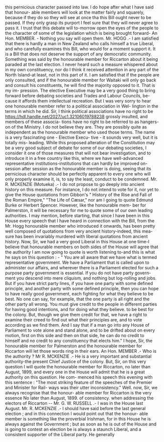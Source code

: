 this pernicious character passed into law. I do hope after what I have said that honour- able members will look at the matter fairly and squarely, because if they do so they will see at once tha this Bill ought never to be passed. If they only grasp its purport I feel sure that they will never agree to pass it. I trust that this debate will to-morrow open the eyes of the people to the character of some of the legislation which is being brought forward- An Hon. MEMBER. - Nothing you say will open them. Mr. HOGG .- I am satisfied that there is hardly a man in New Zealand who calls himself a true Liberal, and who carefully examines this Bill, who would for a moment support it. It is a Bill that does not deserve the support of any democratic community. Something was said by the honourable member for Riccarton about it being paraded at the last election. I never heard such a measure whispered about in my own constituency, nor do I think it received attention in any part of the North Island-at least, not in this part of it. I am satisfied that if the people are only consulted, and if the honourable member for Waitaki will only go back and consult his constituents, he will find the majority opposed to it. That is my im- pression. The elective Executive may be a very good thing to bring forward before debating societies and Trades and Labour Councils, be- cause it affords them intellectual recreation. But I was very sorry to hear one honourable member refer to a political association in Wel- lington in the terms in which he did. Sir, I think political associations have no right to be https://hdl.handle.net/2027/uc1.32106019788238 grossly insulted, and members of these associa- tions have no right to be referred to as hangers- on of the Ministry. I do not believe they are. They are possibly quite as independent as the honourable member who used those terms. The name is a very fascinating one - Elective Execu- tive - it sounds very well, but it is totally mis- leading. While this proposed alteration of the Constitution may be a very good subject of debate for some of our debating societies, I consider it one of those measures that will not bear investigation, and to introduce it in a free country like this, where we have well-advanced representative institutions-institutions that can hardly be improved on-session after session as the honourable member is doing, seeing that its pernicious character should be perfectly apparent to every one who will only properly examine it, is, to say the least, conduct to be condemned. Mr. R. MCKENZIE (Motueka) .- I do not propose to go deeply into ancient history on this measure. For instance, I do not intend to vote for it, nor yet to give the House quotations from Gibbon's " History of the Rise and Fall of the Roman Empire," "The Life of Cæsar," nor am I going to quote Edmund Burke or Herbert Spencer. However, like the honourable mem- ber for Palmerston, it will be necessary for me to quote some of our own leading authorities. I may mention, before starting, that since I have been in this House every speech that I have heard in connection with the Bill, from the Mr. Hogg honourable member who introduced it onwards, has been pretty well composed of quotations from very ancient history-indeed, this mea- sure has been invariably murdered with liberal quotations from ancient history. Now, Sir, we had a very good Liberal in this House at one time-I believe that honourable members on both sides of the House will agree that the authority I am now going to quote is worth listening to-and this is what he says on this question : - " You are all aware that we have what is termed representative government. We have a Parliament that is called upon to administer our affairs, and wherever there is a Parliament elected for such a purpose party government is essential. If you do not have party govern- ment you descend into mere cliquism, and nothing but log-rolling and jobs. But if you have strict party lines, if you have one party with some defined principle, and another party with some defined principle, then you can hope to have really good government, each fighting for what they believe to be best. No one can say, for example, that the one party is all right and the other party all wrong. You must give credit to the people in different parties for having good intentions, and for doing what they believe. to be best for the colony. But, though we give them credit for that, we have a right to examine their creed to find out what their principles are, and to vote according as we find them. And I say that if a man go into any House of Parliament to vote alone and stand alone, and to be drifted about on every motion, first on this side and then on that side, he can do no credit to himself and no credit to any constituency that elects him." I hope, Sir, the honourable member for Palmerston and the honourable member for Riccarton will let those words ring in their ears. An Hon. MEMBER .- Who is the authority ? Mr R. MCKENZIE .- He is a very important and substantial authority-the present Chief Justice of the colony. But, Sir, on this very question I will quote the honourable member for Riccarton, no later than August, 1899, and every one in the House will admit that he is a great authority on this question. He com- menced his speech this evening with this sentence : "The most striking feature of the speeches of the Premier and Minister for Rail- ways was their utter inconsistency." Well. now, Sir, we always recognise that the honour- able member for Riccarton is the very essence No later than August, 1899. of consistency. when addressing the electors of Riccarton -- Mr. G. W. RUSSELL .- I was in the House last August. Mr. R. MCKENZIE .- I should have said before the last general election ; and in this connection I would point out that the honour- able member is something like the proverbial Irishman, for in this House he is always against the Government ; but as soon as he is out of the House and is going to contest an election be is always a staunch Liberal, and a consistent supporter of the Liberal party. He generally 